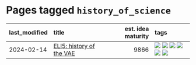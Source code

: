 # Pages tagged `history_of_science`

|last_modified|title|est. idea maturity|tags
|:---|:---|---:|:---|
|2024-02-14|[ELI5: history of the VAE](../ufldl_history.md)|9866|[![](https://img.shields.io/badge/tag-education-95bed6)](../tags/education.md) [![](https://img.shields.io/badge/tag-feature_learning-7fe3bd)](../tags/feature_learning.md) [![](https://img.shields.io/badge/tag-history-1dc0d1)](../tags/history.md) [![](https://img.shields.io/badge/tag-history_of_science-4d5a4)](../tags/history_of_science.md) [![](https://img.shields.io/badge/tag-publication-d5ffe)](../tags/publication.md) [![](https://img.shields.io/badge/tag-vae-e168be)](../tags/vae.md)|